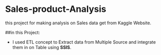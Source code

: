 # Sales-product-Analysis
this project for making analysis on Sales data get from Kaggle Website.

##in this Project: 
<ul>
<li>I used ETL concept to Extract data from Multiple Source and integrate them in on Table using <b>SSIS</b>.</li>
</ul>
